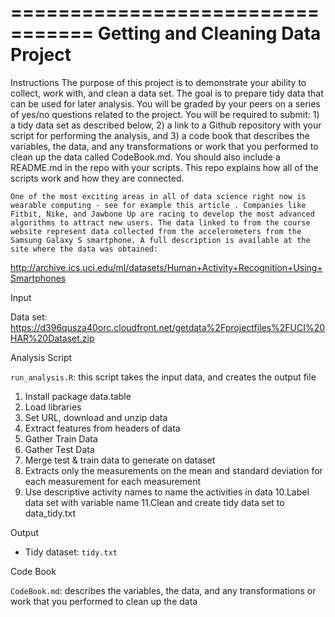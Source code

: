 
=================================
Getting and Cleaning Data Project
=================================

Instructions
	The purpose of this project is to demonstrate your ability to collect, work with, and clean a data set. The goal is to prepare tidy data that can be used for later analysis. You will be graded by your peers on a series of yes/no questions related to the project. You will be required to submit: 1) a tidy data set as described below, 2) a link to a Github repository with your script for performing the analysis, and 3) a code book that describes the variables, the data, and any transformations or work that you performed to clean up the data called CodeBook.md. You should also include a README.md in the repo with your scripts. This repo explains how all of the scripts work and how they are connected.

	One of the most exciting areas in all of data science right now is wearable computing - see for example this article . Companies like Fitbit, Nike, and Jawbone Up are racing to develop the most advanced algorithms to attract new users. The data linked to from the course website represent data collected from the accelerometers from the Samsung Galaxy S smartphone. A full description is available at the site where the data was obtained:

http://archive.ics.uci.edu/ml/datasets/Human+Activity+Recognition+Using+Smartphones
	
Input

Data set: https://d396qusza40orc.cloudfront.net/getdata%2Fprojectfiles%2FUCI%20HAR%20Dataset.zip 


Analysis Script

`run_analysis.R`: this script takes the input data, and creates the output file 

1. Install package data.table
2. Load libraries
3. Set URL, download and unzip data
4. Extract features from headers of data
5. Gather Train Data
6. Gather Test Data
7. Merge test & train data to generate on dataset
8. Extracts only the measurements on the mean and standard deviation for each measurement for each measurement
9. Use descriptive activity names to name the activities in data
10.Label data set with variable name
11.Clean and create tidy data set to data_tidy.txt


Output

* Tidy dataset: `tidy.txt`


Code Book

`CodeBook.md`: describes the variables, the data, and any transformations or work that you performed to clean up the data

